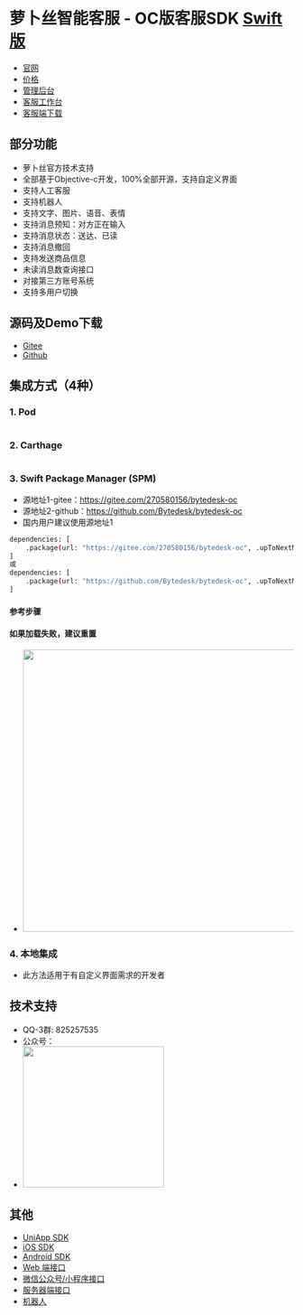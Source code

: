 # 萝卜丝智能客服 - OC版客服SDK [Swift版](https://gitee.com/270580156/bytedesk-swift)

- [官网](https://www.weikefu.net/)
- [价格](https://www.weikefu.net/pages/price.html)
- [管理后台](https://www.weikefu.net/admin)
- [客服工作台](https://www.weikefu.net/chaty)
- [客服端下载](https://www.weikefu.net/pages/download.html)

## 部分功能

- 萝卜丝官方技术支持
- 全部基于Objective-c开发，100%全部开源，支持自定义界面
- 支持人工客服
- 支持机器人
- 支持文字、图片、语音、表情
- 支持消息预知：对方正在输入
- 支持消息状态：送达、已读
- 支持消息撤回
- 支持发送商品信息
- 未读消息数查询接口
- 对接第三方账号系统
- 支持多用户切换

## 源码及Demo下载

- [Gitee](https://gitee.com/270580156/bytedesk-oc)
- [Github](https://github.com/Bytedesk/bytedesk-oc)

## 集成方式（4种）

### 1. Pod

```bash
```

### 2. Carthage

```bash
```

### 3. Swift Package Manager (SPM)

- 源地址1-gitee：<https://gitee.com/270580156/bytedesk-oc>
- 源地址2-github：<https://github.com/Bytedesk/bytedesk-oc>
- 国内用户建议使用源地址1
  
```bash
dependencies: [
    .package(url: "https://gitee.com/270580156/bytedesk-oc", .upToNextMajor(from: "0.0.1"))
]
或
dependencies: [
    .package(url: "https://github.com/Bytedesk/bytedesk-oc", .upToNextMajor(from: "0.0.1"))
]
```

#### 参考步骤

<!-- - <img src="https://www.weikefu.net/assets/spm/add-package-1.png" width="250"> 
- 此处输入源地址：<img src="https://www.weikefu.net/assets/spm/add-package-2.png" width="500">
- 加载中：<img src="https://www.weikefu.net/assets/spm/add-package-3.png" width="500">
- 点击Add Package：<img src="https://www.weikefu.net/assets/spm/add-package-4.png" width="500">
- 此处查看，如图为添加成功：<img src="https://www.weikefu.net/assets/spm/add-package-5.png" width="500">
- 如果没有bytedesk-oc，则需要手动添加：<img src="https://www.weikefu.net/assets/spm/add-package-6.png" width="500">
- 添加成功之后，便可以在源文件中引用：<img src="https://www.weikefu.net/assets/spm/add-package-7.png" width="500"> -->

#### 如果加载失败，建议重置

- <img src="https://www.weikefu.net/assets/spm/add-package-8.png" width="500">
  
### 4. 本地集成

- 此方法适用于有自定义界面需求的开发者

## 技术支持

- QQ-3群: 825257535
- 公众号：
- <img src="https://www.weikefu.net/assets/img/luobosi_mp.png" width="250">

## 其他

- [UniApp SDK](https://github.com/bytedesk/bytedesk-uniapp)
- [iOS SDK](https://github.com/bytedesk/bytedesk-ios)
- [Android SDK](https://github.com/bytedesk/bytedesk-android)
- [Web 端接口](https://github.com/bytedesk/bytedesk-web)
- [微信公众号/小程序接口](https://github.com/bytedesk/bytedesk-wechat)
- [服务器端接口](https://github.com/bytedesk/bytedesk-server)
- [机器人](https://github.com/bytedesk/bytedesk-chatbot)
